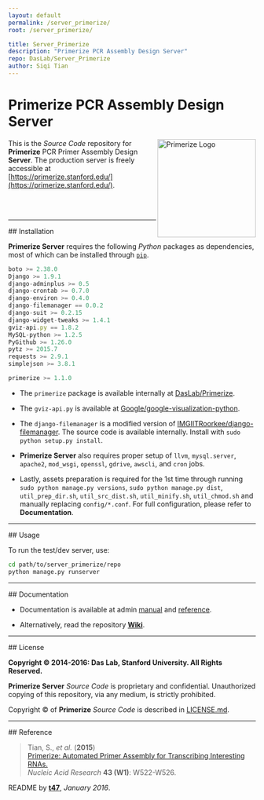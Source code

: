 ```yaml
---
layout: default
permalink: /server_primerize/
root: /server_primerize/

title: Server_Primerize
description: "Primerize PCR Assembly Design Server"
repo: DasLab/Server_Primerize
author: Siqi Tian
---
```


# Primerize PCR Assembly Design Server

<img src="https://primerize.stanford.edu/site_media/images/logo_primerize.png" alt="Primerize Logo" width="200" align="right">

This is the _Source Code_ repository for **Primerize** PCR Primer Assembly Design **Server**. The production server is freely accessible at [https://primerize.stanford.edu/](https://primerize.stanford.edu/).

<br/>
<br/>
<hr/>
## Installation

**Primerize Server** requires the following *Python* packages as dependencies, most of which can be installed through [`pip`](https://pip.pypa.io/).

```js
boto >= 2.38.0
Django >= 1.9.1
django-adminplus >= 0.5
django-crontab >= 0.7.0
django-environ >= 0.4.0
django-filemanager == 0.0.2
django-suit >= 0.2.15
django-widget-tweaks >= 1.4.1
gviz-api.py == 1.8.2
MySQL-python >= 1.2.5
PyGithub >= 1.26.0
pytz >= 2015.7
requests >= 2.9.1
simplejson >= 3.8.1

primerize >= 1.1.0
```

* The `primerize` package is available internally at [DasLab/Primerize](https://github.com/DasLab/Primerize/).

* The `gviz-api.py` is available at [Google/google-visualization-python](https://github.com/google/google-visualization-python/).

* The `django-filemanager` is a modified version of [IMGIITRoorkee/django-filemanager](https://github.com/IMGIITRoorkee/django-filemanager/). The source code is available internally. Install with `sudo python setup.py install`.

* **Primerize Server** also requires proper setup of `llvm`, `mysql.server`, `apache2`, `mod_wsgi`, `openssl`, `gdrive`, `awscli`, and `cron` jobs.

* Lastly, assets preparation is required for the 1st time through running `sudo python manage.py versions`, `sudo python manage.py dist`, `util_prep_dir.sh`, `util_src_dist.sh`, `util_minify.sh`, `util_chmod.sh` and manually replacing `config/*.conf`. For full configuration, please refer to **Documentation**.

<hr/>
## Usage

To run the test/dev server, use:

```bash
cd path/to/server_primerize/repo
python manage.py runserver
```

<hr/>
## Documentation

 - Documentation is available at admin [manual](https://primerize.stanford.edu/admin/man/) and [reference](https://primerize.stanford.edu/admin/ref/).

- Alternatively, read the repository [**Wiki**](https://github.com/DasLab/Server_Primerize/wiki/).

<hr/>
## License

**Copyright &copy; 2014-2016: Das Lab, Stanford University. All Rights Reserved.**

**Primerize Server** _Source Code_ is proprietary and confidential. Unauthorized copying of this repository, via any medium, is strictly prohibited.

Copyright &copy; of **Primerize** _Source Code_ is described in [LICENSE.md](https://github.com/DasLab/Primerize/blob/master/LICENSE.md).

<hr/>
## Reference

>Tian, S., *et al.* (**2015**)<br/>
>[Primerize: Automated Primer Assembly for Transcribing Interesting RNAs.](http://nar.oxfordjournals.org/content/43/W1/W522.full)<br/>
>*Nucleic Acid Research* **43 (W1)**: W522-W526.

README by [**t47**](http://t47.io/), *January 2016*.

